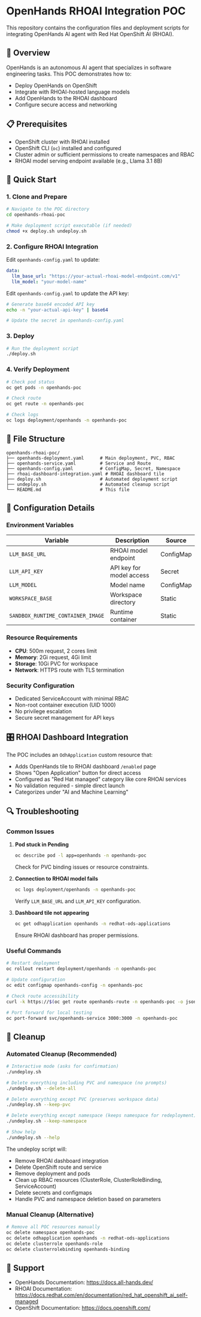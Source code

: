 # OpenHands RHOAI Integration POC

This repository contains the configuration files and deployment scripts for integrating OpenHands AI agent with Red Hat OpenShift AI (RHOAI).

## 🎯 Overview

OpenHands is an autonomous AI agent that specializes in software engineering tasks. This POC demonstrates how to:
- Deploy OpenHands on OpenShift
- Integrate with RHOAI-hosted language models
- Add OpenHands to the RHOAI dashboard
- Configure secure access and networking

## 📋 Prerequisites

- OpenShift cluster with RHOAI installed
- OpenShift CLI (`oc`) installed and configured
- Cluster admin or sufficient permissions to create namespaces and RBAC
- RHOAI model serving endpoint available (e.g., Llama 3.1 8B)

## 🚀 Quick Start

### 1. Clone and Prepare

```bash
# Navigate to the POC directory
cd openhands-rhoai-poc

# Make deployment script executable (if needed)
chmod +x deploy.sh undeploy.sh
```

### 2. Configure RHOAI Integration

Edit `openhands-config.yaml` to update:
```yaml
data:
  llm_base_url: "https://your-actual-rhoai-model-endpoint.com/v1"
  llm_model: "your-model-name"
```

Edit `openhands-config.yaml` to update the API key:
```bash
# Generate base64 encoded API key
echo -n "your-actual-api-key" | base64

# Update the secret in openhands-config.yaml
```

### 3. Deploy

```bash
# Run the deployment script
./deploy.sh
```

### 4. Verify Deployment

```bash
# Check pod status
oc get pods -n openhands-poc

# Check route
oc get route -n openhands-poc

# Check logs
oc logs deployment/openhands -n openhands-poc
```

## 📁 File Structure

```
openhands-rhoai-poc/
├── openhands-deployment.yaml      # Main deployment, PVC, RBAC
├── openhands-service.yaml         # Service and Route
├── openhands-config.yaml          # ConfigMap, Secret, Namespace
├── rhoai-dashboard-integration.yaml # RHOAI dashboard tile
├── deploy.sh                      # Automated deployment script
├── undeploy.sh                    # Automated cleanup script
└── README.md                      # This file
```

## 🔧 Configuration Details

### Environment Variables

| Variable | Description | Source |
|----------|-------------|---------|
| `LLM_BASE_URL` | RHOAI model endpoint | ConfigMap |
| `LLM_API_KEY` | API key for model access | Secret |
| `LLM_MODEL` | Model name | ConfigMap |
| `WORKSPACE_BASE` | Workspace directory | Static |
| `SANDBOX_RUNTIME_CONTAINER_IMAGE` | Runtime container | Static |

### Resource Requirements

- **CPU**: 500m request, 2 cores limit
- **Memory**: 2Gi request, 4Gi limit  
- **Storage**: 10Gi PVC for workspace
- **Network**: HTTPS route with TLS termination

### Security Configuration

- Dedicated ServiceAccount with minimal RBAC
- Non-root container execution (UID 1000)
- No privilege escalation
- Secure secret management for API keys

## 🎛️ RHOAI Dashboard Integration

The POC includes an `OdhApplication` custom resource that:
- Adds OpenHands tile to RHOAI dashboard `/enabled` page
- Shows "Open Application" button for direct access
- Configured as "Red Hat managed" category like core RHOAI services
- No validation required - simple direct launch
- Categorizes under "AI and Machine Learning"

## 🔍 Troubleshooting

### Common Issues

1. **Pod stuck in Pending**
   ```bash
   oc describe pod -l app=openhands -n openhands-poc
   ```
   Check for PVC binding issues or resource constraints.

2. **Connection to RHOAI model fails**
   ```bash
   oc logs deployment/openhands -n openhands-poc
   ```
   Verify `LLM_BASE_URL` and `LLM_API_KEY` configuration.

3. **Dashboard tile not appearing**
   ```bash
   oc get odhapplication openhands -n redhat-ods-applications
   ```
   Ensure RHOAI dashboard has proper permissions.

### Useful Commands

```bash
# Restart deployment
oc rollout restart deployment/openhands -n openhands-poc

# Update configuration
oc edit configmap openhands-config -n openhands-poc

# Check route accessibility
curl -k https://$(oc get route openhands-route -n openhands-poc -o jsonpath='{.spec.host}')

# Port forward for local testing
oc port-forward svc/openhands-service 3000:3000 -n openhands-poc
```

## 🧹 Cleanup

### Automated Cleanup (Recommended)

```bash
# Interactive mode (asks for confirmation)
./undeploy.sh

# Delete everything including PVC and namespace (no prompts)
./undeploy.sh --delete-all

# Delete everything except PVC (preserves workspace data)
./undeploy.sh --keep-pvc

# Delete everything except namespace (keeps namespace for redeployment)
./undeploy.sh --keep-namespace

# Show help
./undeploy.sh --help
```

The undeploy script will:
- Remove RHOAI dashboard integration
- Delete OpenShift route and service
- Remove deployment and pods
- Clean up RBAC resources (ClusterRole, ClusterRoleBinding, ServiceAccount)
- Delete secrets and configmaps
- Handle PVC and namespace deletion based on parameters

### Manual Cleanup (Alternative)

```bash
# Remove all POC resources manually
oc delete namespace openhands-poc
oc delete odhapplication openhands -n redhat-ods-applications
oc delete clusterrole openhands-role
oc delete clusterrolebinding openhands-binding
```

## 🤝 Support

- OpenHands Documentation: https://docs.all-hands.dev/
- RHOAI Documentation: https://docs.redhat.com/en/documentation/red_hat_openshift_ai_self-managed
- OpenShift Documentation: https://docs.openshift.com/
